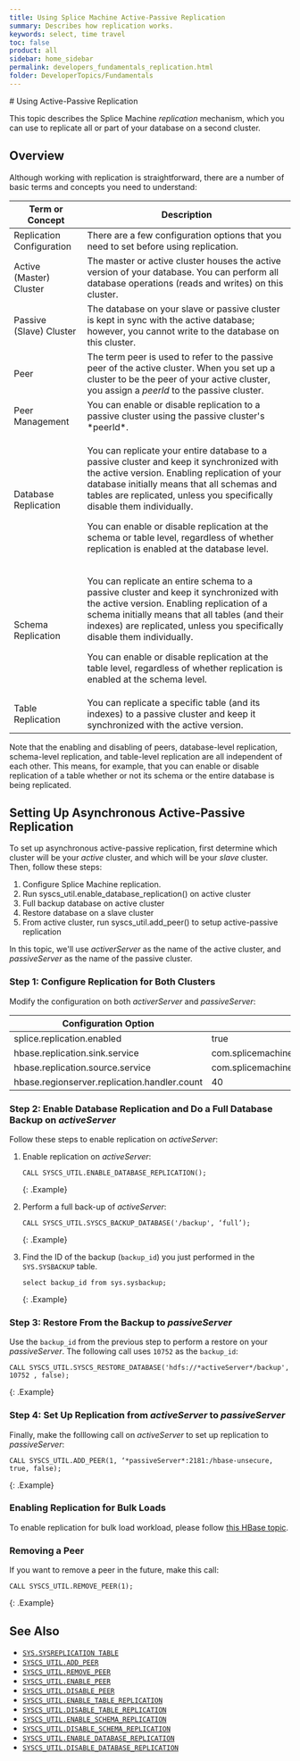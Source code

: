 ```yaml
---
title: Using Splice Machine Active-Passive Replication
summary: Describes how replication works.
keywords: select, time travel
toc: false
product: all
sidebar: home_sidebar
permalink: developers_fundamentals_replication.html
folder: DeveloperTopics/Fundamentals
---
```

<section>
<div class="TopicContent" data-swiftype-index="true" markdown="1">
# Using Active-Passive Replication

This topic describes the Splice Machine *replication* mechanism, which you can use to replicate all or part of your database on a second cluster.

## Overview

Although working with replication is straightforward, there are a number of basic terms and concepts you need to understand:

<table>
    <col />
    <col />
    <thead>
        <tr>
            <th>Term or Concept</th>
            <th>Description</th>
        </tr>
    </thead>
    <tbody>
        <tr>
            <td class="ItalicFont">Replication Configuration</td>
            <td>There are a few configuration options that you need to set before using replication.</td>
        </tr>
        <tr>
            <td class="ItalicFont">Active (Master) Cluster</td>
            <td>The master or active cluster houses the active version of your database. You can perform all database operations (reads and writes) on this cluster.</td>
        </tr>
        <tr>
            <td class="ItalicFont">Passive (Slave) Cluster</td>
            <td>The database on your slave or passive cluster is kept in sync with the active database; however, you cannot write to the database on this cluster.</td>
        </tr>
        <tr>
            <td class="ItalicFont">Peer</td>
            <td>The term peer is used to refer to the passive peer of the active cluster. When you set up a cluster to be the peer of your active cluster, you assign a <em>peerId</em> to the passive cluster.</td>
        </tr>
        <tr>
            <td class="ItalicFont">Peer Management</td>
            <td>You can enable or disable replication to a passive cluster using the passive cluster's *peerId*.</td>
        </tr>
        <tr>
            <td class="ItalicFont">Database Replication</td>
            <td><p>You can replicate your entire database to a passive cluster and keep it synchronized with the active version. Enabling replication of your database initially means that all schemas and tables are replicated, unless you specifically disable them individually.</p>
                <p class="noteNote">You can  enable or disable replication at the schema or table level, regardless of whether replication is enabled at the database level.</p>
            </td>
        </tr>
        <tr>
            <td class="ItalicFont">Schema Replication</td>
            <td><p>You can replicate an entire schema to a passive cluster and keep it synchronized with the active version. Enabling replication of a schema initially means that all tables (and their indexes) are replicated, unless you specifically disable them individually.</p>
                <p class="noteNote">You can  enable or disable replication at the table level, regardless of whether replication is enabled at the schema level.</p>
            </td>
        </tr>
        <tr>
            <td class="ItalicFont">Table Replication</td>
            <td>You can replicate a specific table (and its indexes) to a passive cluster and keep it synchronized with the active version.</td>
        </tr>
    </tbody>
</table>

Note that the enabling and disabling of peers, database-level replication, schema-level replication, and table-level replication are all independent of each other. This means, for example, that you can enable or disable replication of a table whether or not its schema or the entire database is being replicated.


## Setting Up Asynchronous Active-Passive Replication

To set up asynchronous active-passive replication, first determine which cluster will be your *active* cluster, and which will be your *slave* cluster. Then, follow these steps:

1.  Configure Splice Machine replication.
2.  Run syscs_util.enable_database_replication() on active cluster
3.  Full backup database on active cluster
4.  Restore database on a slave cluster
5.  From active cluster, run syscs_util.add_peer() to setup active-passive replication

In this topic, we'll use *activerServer* as the name of the active cluster, and *passiveServer* as the name of the passive cluster.

### Step 1: Configure Replication for Both Clusters

Modify the configuration on both *activerServer* and *passiveServer*:

<table class="noBorder">
    <thead>
        <tr>
            <th>Configuration Option</th>
            <th>Value</th>
        </tr>
    </thead>
    <tbody>
        <tr>
            <td class="CodeFont">splice.replication.enabled</td>
            <td class="CodeFont">true</td>
        </tr>
        <tr>
            <td class="CodeFont">hbase.replication.sink.service</td>
            <td class="CodeFont">com.splicemachine.replication.SpliceReplication</td>
        </tr>
        <tr>
            <td class="CodeFont">hbase.replication.source.service</td>
            <td class="CodeFont">com.splicemachine.replication.SpliceReplication</td>
        </tr>
        <tr>
            <td class="CodeFont">hbase.regionserver.replication.handler.count</td>
            <td class="CodeFont">40</td>
        </tr>
    </tbody>
</table>

### Step 2: Enable Database Replication and Do a Full Database Backup on *activeServer*

Follow these steps to enable replication on *activeServer*:

1.  Enable replication on *activeServer*:

    ```
    CALL SYSCS_UTIL.ENABLE_DATABASE_REPLICATION();
    ```
    {: .Example}

2.  Perform a full back-up of *activeServer*:

    ```
    CALL SYSCS_UTIL.SYSCS_BACKUP_DATABASE('/backup', ‘full’);
    ```
    {: .Example}

3.  Find the ID of the backup (`backup_id`) you just performed  in the `SYS.SYSBACKUP` table.

    ```
    select backup_id from sys.sysbackup;
    ```
    {: .Example}

### Step 3: Restore From the Backup to *passiveServer*

Use the `backup_id` from the previous step to perform a restore on your *passiveServer*. The following call uses `10752` as the `backup_id`:

```
CALL SYSCS_UTIL.SYSCS_RESTORE_DATABASE('hdfs://*activeServer*/backup', 10752 , false);
```
{: .Example}

### Step 4: Set Up Replication from *activeServer* to *passiveServer*

Finally, make the folllowing call on *activeServer* to set up replication to *passiveServer*:

```
CALL SYSCS_UTIL.ADD_PEER(1, ‘*passiveServer*:2181:/hbase-unsecure, true, false);
```
{: .Example}

### Enabling Replication for Bulk Loads

To enable replication for bulk load workload, please follow <a href="https://issues.apache.org/jira/browse/HBASE-13153" target="_blank"> this HBase topic</a>.

### Removing a Peer

If you want to remove a peer in the future, make this call:

```
CALL SYSCS_UTIL.REMOVE_PEER(1);
```
{: .Example}


## See Also

* [`SYS.SYSREPLICATION TABLE`](sqlref_systables_sysreplication.html)
* [`SYSCS_UTIL.ADD_PEER`](sqlref_sysprocs_addpeer.html)
* [`SYSCS_UTIL.REMOVE_PEER`](sqlref_sysprocs_removepeer.html)
* [`SYSCS_UTIL.ENABLE_PEER`](sqlref_sysprocs_enablepeer.html)
* [`SYSCS_UTIL.DISABLE_PEER`](sqlref_sysprocs_disablepeer.html)
* [`SYSCS_UTIL.ENABLE_TABLE_REPLICATION`](sqlref_sysprocs_enabletablereplication.html)
* [`SYSCS_UTIL.DISABLE_TABLE_REPLICATION`](sqlref_sysprocs_disabletablereplication.html)
* [`SYSCS_UTIL.ENABLE_SCHEMA_REPLICATION`](sqlref_sysprocs_enableschemareplication.html)
* [`SYSCS_UTIL.DISABLE_SCHEMA_REPLICATION`](sqlref_sysprocs_disableschemareplication.html)
* [`SYSCS_UTIL.ENABLE_DATABASE_REPLICATION`](sqlref_sysprocs_enabledbreplication.html)
* [`SYSCS_UTIL.DISABLE_DATABASE_REPLICATION`](sqlref_sysprocs_disabledbreplication.html)


</div>
</section>

